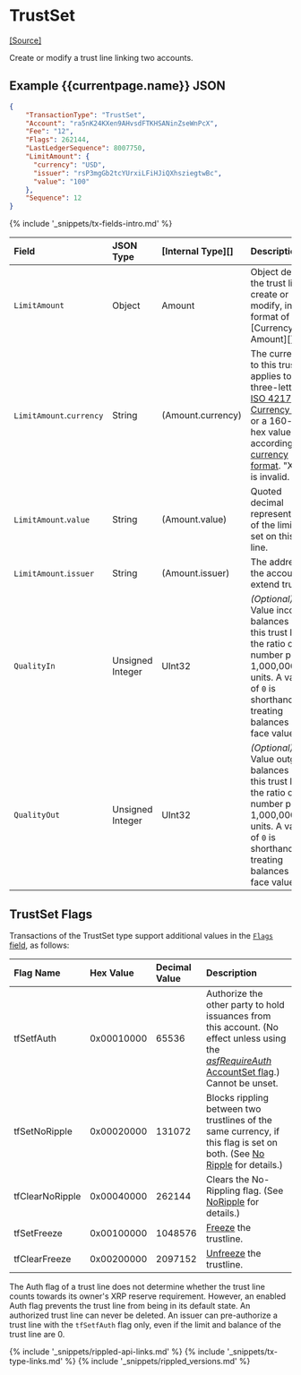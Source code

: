 # TrustSet

[[Source]<br>](https://github.com/ripple/rippled/blob/master/src/ripple/app/tx/impl/SetTrust.cpp "Source")

Create or modify a trust line linking two accounts.

## Example {{currentpage.name}} JSON

```json
{
    "TransactionType": "TrustSet",
    "Account": "ra5nK24KXen9AHvsdFTKHSANinZseWnPcX",
    "Fee": "12",
    "Flags": 262144,
    "LastLedgerSequence": 8007750,
    "LimitAmount": {
      "currency": "USD",
      "issuer": "rsP3mgGb2tcYUrxiLFiHJiQXhsziegtwBc",
      "value": "100"
    },
    "Sequence": 12
}
```

{% include '_snippets/tx-fields-intro.md' %}
<!--{# fix md highlighting_ #}-->

| Field                    | JSON Type        | [Internal Type][] | Description |
|:-------------------------|:-----------------|:------------------|:-----------|
| `LimitAmount`            | Object           | Amount            | Object defining the trust line to create or modify, in the format of a [Currency Amount][]. |
| `LimitAmount`.`currency` | String           | (Amount.currency) | The currency to this trust line applies to, as a three-letter [ISO 4217 Currency Code](http://www.xe.com/iso4217.php) or a 160-bit hex value according to [currency format](currency-formats.html). "XRP" is invalid. |
| `LimitAmount`.`value`    | String           | (Amount.value)    | Quoted decimal representation of the limit to set on this trust line. |
| `LimitAmount`.`issuer`   | String           | (Amount.issuer)   | The address of the account to extend trust to. |
| `QualityIn`              | Unsigned Integer | UInt32            | _(Optional)_ Value incoming balances on this trust line at the ratio of this number per 1,000,000,000 units. A value of `0` is shorthand for treating balances at face value. |
| `QualityOut`             | Unsigned Integer | UInt32            | _(Optional)_ Value outgoing balances on this trust line at the ratio of this number per 1,000,000,000 units. A value of `0` is shorthand for treating balances at face value. |


## TrustSet Flags

Transactions of the TrustSet type support additional values in the [`Flags` field](transaction-common-fields.html#flags-field), as follows:

| Flag Name       | Hex Value  | Decimal Value | Description                   |
|:----------------|:-----------|:--------------|:------------------------------|
| tfSetfAuth      | 0x00010000 | 65536         | Authorize the other party to hold issuances from this account. (No effect unless using the [*asfRequireAuth* AccountSet flag](accountset.html#accountset-flags).) Cannot be unset. |
| tfSetNoRipple   | 0x00020000 | 131072        | Blocks rippling between two trustlines of the same currency, if this flag is set on both. (See [No Ripple](rippling.html) for details.) |
| tfClearNoRipple | 0x00040000 | 262144        | Clears the No-Rippling flag. (See [NoRipple](rippling.html) for details.) |
| tfSetFreeze     | 0x00100000 | 1048576       | [Freeze](freezes.html) the trustline. |
| tfClearFreeze   | 0x00200000 | 2097152       | [Unfreeze](freezes.html) the trustline. |

The Auth flag of a trust line does not determine whether the trust line counts towards its owner's XRP reserve requirement. However, an enabled Auth flag prevents the trust line from being in its default state. An authorized trust line can never be deleted. An issuer can pre-authorize a trust line with the `tfSetfAuth` flag only, even if the limit and balance of the trust line are 0.

<!--{# common link defs #}-->
{% include '_snippets/rippled-api-links.md' %}
{% include '_snippets/tx-type-links.md' %}
{% include '_snippets/rippled_versions.md' %}
